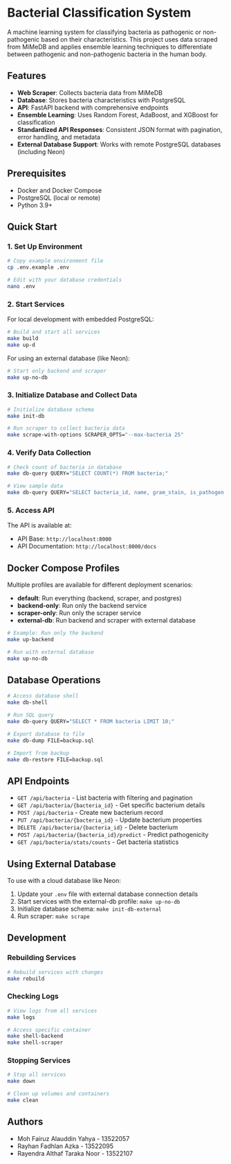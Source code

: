 # Bacterial Classification System

A machine learning system for classifying bacteria as pathogenic or non-pathogenic based on their characteristics. This project uses data scraped from MiMeDB and applies ensemble learning techniques to differentiate between pathogenic and non-pathogenic bacteria in the human body.

## Features

- **Web Scraper**: Collects bacteria data from MiMeDB
- **Database**: Stores bacteria characteristics with PostgreSQL
- **API**: FastAPI backend with comprehensive endpoints
- **Ensemble Learning**: Uses Random Forest, AdaBoost, and XGBoost for classification
- **Standardized API Responses**: Consistent JSON format with pagination, error handling, and metadata
- **External Database Support**: Works with remote PostgreSQL databases (including Neon)

## Prerequisites

- Docker and Docker Compose
- PostgreSQL (local or remote)
- Python 3.9+

## Quick Start

### 1. Set Up Environment

```bash
# Copy example environment file
cp .env.example .env

# Edit with your database credentials
nano .env
```

### 2. Start Services

For local development with embedded PostgreSQL:

```bash
# Build and start all services
make build
make up-d
```

For using an external database (like Neon):

```bash
# Start only backend and scraper
make up-no-db
```

### 3. Initialize Database and Collect Data

```bash
# Initialize database schema
make init-db

# Run scraper to collect bacteria data
make scrape-with-options SCRAPER_OPTS="--max-bacteria 25"
```

### 4. Verify Data Collection

```bash
# Check count of bacteria in database
make db-query QUERY="SELECT COUNT(*) FROM bacteria;"

# View sample data
make db-query QUERY="SELECT bacteria_id, name, gram_stain, is_pathogen FROM bacteria LIMIT 5;"
```

### 5. Access API

The API is available at:

- API Base: `http://localhost:8000`
- API Documentation: `http://localhost:8000/docs`

## Docker Compose Profiles

Multiple profiles are available for different deployment scenarios:

- **default**: Run everything (backend, scraper, and postgres)
- **backend-only**: Run only the backend service
- **scraper-only**: Run only the scraper service
- **external-db**: Run backend and scraper with external database

```bash
# Example: Run only the backend
make up-backend

# Run with external database
make up-no-db
```

## Database Operations

```bash
# Access database shell
make db-shell

# Run SQL query
make db-query QUERY="SELECT * FROM bacteria LIMIT 10;"

# Export database to file
make db-dump FILE=backup.sql

# Import from backup
make db-restore FILE=backup.sql
```

## API Endpoints

- `GET /api/bacteria` - List bacteria with filtering and pagination
- `GET /api/bacteria/{bacteria_id}` - Get specific bacterium details
- `POST /api/bacteria` - Create new bacterium record
- `PUT /api/bacteria/{bacteria_id}` - Update bacterium properties
- `DELETE /api/bacteria/{bacteria_id}` - Delete bacterium
- `POST /api/bacteria/{bacteria_id}/predict` - Predict pathogenicity
- `GET /api/bacteria/stats/counts` - Get bacteria statistics

## Using External Database

To use with a cloud database like Neon:

1. Update your `.env` file with external database connection details
2. Start services with the external-db profile: `make up-no-db`
3. Initialize database schema: `make init-db-external`
4. Run scraper: `make scrape`

## Development

### Rebuilding Services

```bash
# Rebuild services with changes
make rebuild
```

### Checking Logs

```bash
# View logs from all services
make logs

# Access specific container
make shell-backend
make shell-scraper
```

### Stopping Services

```bash
# Stop all services
make down

# Clean up volumes and containers
make clean
```

## Authors

- Moh Fairuz Alauddin Yahya - 13522057
- Rayhan Fadhlan Azka - 13522095
- Rayendra Althaf Taraka Noor - 13522107
